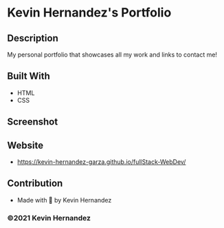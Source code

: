 # Kevin Hernandez's Portfolio

## Description
My personal portfolio that showcases all my work and links to contact me!

## Built With
* HTML
* CSS

## Screenshot

## Website
* https://kevin-hernandez-garza.github.io/fullStack-WebDev/

## Contribution 
* Made with 💜 by Kevin Hernandez

### ©️2021 Kevin Hernandez 

